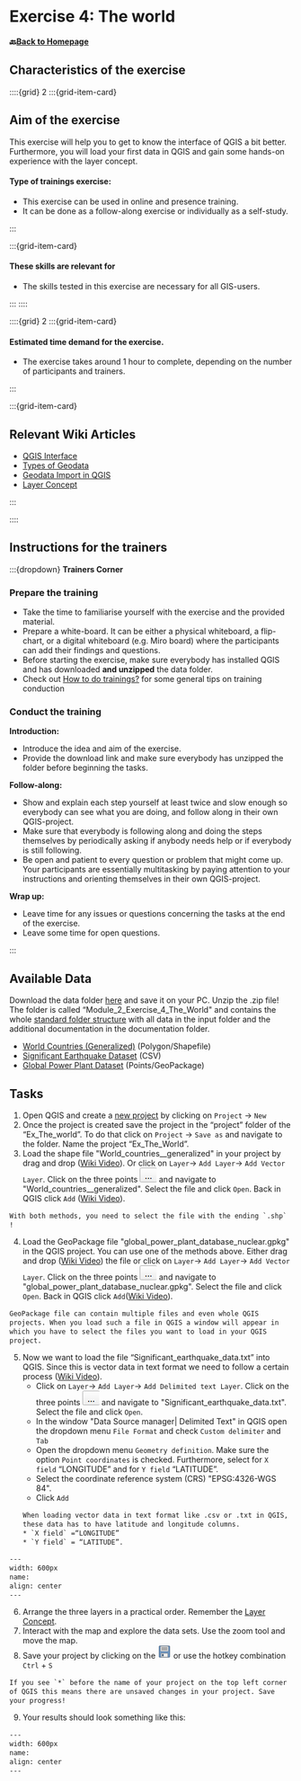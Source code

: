 # Exercise 4: The world

__🔙[Back to Homepage](/content/intro.md)__

## Characteristics of the exercise

::::{grid} 2
:::{grid-item-card}
## Aim of the exercise

This exercise will help you to get to know the interface of QGIS a bit better. Furthermore, you will load your first data in QGIS and gain some hands-on experience with the layer concept.

#### Type of trainings exercise:

- This exercise can be used in online and presence training. 
- It can be done as a follow-along exercise or individually as a self-study.

:::

:::{grid-item-card}

#### These skills are relevant for 

- The skills tested in this exercise are necessary for all GIS-users.

:::
::::

::::{grid} 2
:::{grid-item-card}

#### Estimated time demand for the exercise.

- The exercise takes around 1 hour to complete, depending on the number of participants and trainers. 

:::

:::{grid-item-card}

## Relevant Wiki Articles

* [QGIS Interface](https://giscience.github.io/gis-training-resource-center/content/Wiki/en_qgis_interface_wiki.html)
* [Types of Geodata](https://giscience.github.io/gis-training-resource-center/content/Wiki/en_qgis_geodata_types_wiki.html)
* [Geodata Import in QGIS](https://giscience.github.io/gis-training-resource-center/content/Wiki/en_qgis_import_geodata_wiki.html)
* [Layer Concept](https://giscience.github.io/gis-training-resource-center/content/Wiki/en_qgis_layer_concept_wiki.html)

:::

::::

## Instructions for the trainers

:::{dropdown} __Trainers Corner__ 

### Prepare the training

- Take the time to familiarise yourself with the exercise and the provided material.
- Prepare a white-board. It can be either a physical whiteboard, a flip-chart, or a digital whiteboard (e.g. Miro board) where the participants can add their findings and questions. 
- Before starting the exercise, make sure everybody has installed QGIS and has downloaded __and unzipped__ the data folder.
- Check out [How to do trainings?](https://giscience.github.io/gis-training-resource-center/content/Trainers_corner/en_how_to_training.html#how-to-do-trainings) for some general tips on training conduction

### Conduct the training

__Introduction:__

- Introduce the idea and aim of the exercise.
- Provide the download link and make sure everybody has unzipped the folder before beginning the tasks.

__Follow-along:__

- Show and explain each step yourself at least twice and slow enough so everybody can see what you are doing, and follow along in their own QGIS-project. 
- Make sure that everybody is following along and doing the steps themselves by periodically asking if anybody needs help or if everybody is still following.  
- Be open and patient to every question or problem that might come up. Your participants are essentially multitasking by paying attention to your instructions and orienting themselves in their own QGIS-project.

__Wrap up:__

- Leave time for any issues or questions concerning the tasks at the end of the exercise.
- Leave some time for open questions. 

:::

## Available Data

Download the data folder [here](https://nexus.heigit.org/repository/gis-training-resource-center/Module_2/Exercise_4/Module_2_Exercise_4_The_World.zip) and save it on your PC. Unzip the .zip file!
The folder is called “Module_2_Exercise_4_The_World" and contains the whole [standard folder structure](/content/Wiki/en_qgis_projects_folder_structure_wiki.md#standard-folder-structure) with all data in the input folder and the additional documentation in the documentation folder.

- [World Countries (Generalized)](https://hub.arcgis.com/datasets/2b93b06dc0dc4e809d3c8db5cb96ba69_0/explore) (Polygon/Shapefile)
- [Significant Earthquake Dataset](https://www.ncei.noaa.gov/access/metadata/landing-page/bin/iso?id=gov.noaa.ngdc.mgg.hazards:G012153) (CSV)
- [Global Power Plant Dataset](https://datasets.wri.org/dataset/globalpowerplantdatabase) (Points/GeoPackage)

## Tasks

1. Open QGIS and create a [new project](/content/Wiki/en_qgis_projects_folder_structure_wiki.md#step-by-step-setting-up-a-new-qgis-project-from-scratch) by clicking on `Project` -> `New`
2. Once the project is created save the project in the “project” folder of the “Ex_The_world”.  To do that click on `Project` -> `Save as` and navigate to the folder. Name the project “Ex_The_World”.
3. Load the shape file "World_countries__generalized" in your project by drag and drop ([Wiki Video](/content/Wiki/en_qgis_import_geodata_wiki.md#open-vector-data-via-drag-and-drop)). Or click on `Layer`-> `Add Layer`-> `Add Vector Layer`. Click on the three points ![](/fig/Three_points.png) and navigate to "World_countries__generalized". Select the file and click `Open`. Back in QGIS click `Add` ([Wiki Video](/content/Wiki/en_qgis_import_geodata_wiki.md#open-vector-data-via-layer-tab)).
``` {Attention}
With both methods, you need to select the file with the ending `.shp` ! 
```
4. Load the GeoPackage file "global_power_plant_database_nuclear.gpkg" in the QGIS project. You can use one of the methods above. Either drag and drop ([Wiki Video](/content/Wiki/en_qgis_import_geodata_wiki.md#open-vector-data-via-drag-and-drop)) the file or click on `Layer`-> `Add Layer`-> `Add Vector Layer`. Click on the three points ![](/fig/Three_points.png) and navigate to "global_power_plant_database_nuclear.gpkg". Select the file and click `Open`. Back in QGIS click `Add`([Wiki Video](/content/Wiki/en_qgis_import_geodata_wiki.md#open-vector-data-via-layer-tab)).
```{Note}
GeoPackage file can contain multiple files and even whole QGIS projects. When you load such a file in QGIS a window will appear in which you have to select the files you want to load in your QGIS project.
```
5. Now we want to load the file “Significant_earthquake_data.txt” into QGIS. Since this is vector data in text format we need to follow a certain process ([Wiki Video](/content/Wiki/en_qgis_import_geodata_wiki.md#open-csv-data-in-qgis)).
    * Click on `Layer`-> `Add Layer`-> `Add Delimited text Layer`. Click on the three points ![](/fig/Three_points.png) and navigate to "Significant_earthquake_data.txt". Select the file and click `Open`.
    * In the window "Data Source manager| Delimited Text" in QGIS open the dropdown menu `File Format` and check `Custom delimiter` and `Tab`
    * Open the dropdown menu `Geometry definition`. Make sure the option `Point coordinates` is checked. Furthermore, select for `X field` “LONGITUDE” and for `Y field` “LATITUDE”.
    * Select the coordinate reference system (CRS) "EPSG:4326-WGS 84".
    * Click `Add`
    ```{Note}
    When loading vector data in text format like .csv or .txt in QGIS, these data has to have latitude and longitude columns. 
    * `X field` =“LONGITUDE” 
    * `Y field` = “LATITUDE”.
    ```
```{figure} /fig/en_ex_The_world_add_text_layer_import.png
---
width: 600px
name: 
align: center
---
```
6. Arrange the three layers in a practical order. Remember the  [Layer Concept](/content/Wiki/en_qgis_layer_concept_wiki.md).
7. Interact with the map and explore the data sets. Use the zoom tool and move the map.
8. Save your project by clicking on the ![](/fig/mActionFileSave.png) or use the hotkey combination `Ctrl` + `S`
```{Tip}
If you see `*` before the name of your project on the top left corner of QGIS this means there are unsaved changes in your project. Save your progress!
```
9. Your results should look something like this: 
```{figure} /fig/en_ex_The_world_result.png
---
width: 600px
name: 
align: center
---
```










